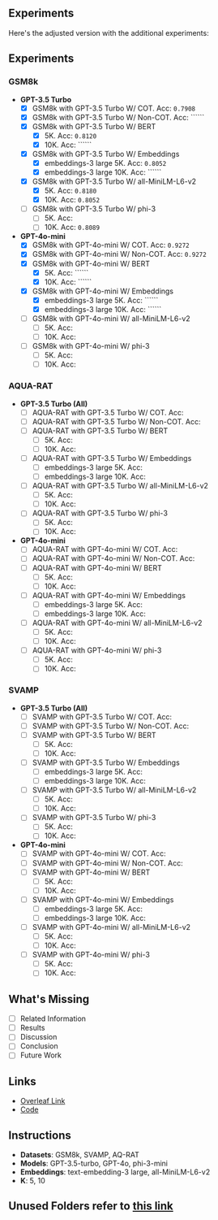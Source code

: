## Experiments

Here's the adjusted version with the additional experiments:

## Experiments

### GSM8k
- **GPT-3.5 Turbo**
  - [x] GSM8k with GPT-3.5 Turbo W/ COT. Acc: ```0.7908```
  - [x] GSM8k with GPT-3.5 Turbo W/ Non-COT. Acc: ``````
  - [x] GSM8k with GPT-3.5 Turbo W/ BERT
    - [x] 5K. Acc: ```0.8120```
    - [x] 10K. Acc: ``````
  - [x] GSM8k with GPT-3.5 Turbo W/ Embeddings
    - [x] embeddings-3 large 5K. Acc: ```0.8052```
    - [x] embeddings-3 large 10K. Acc: ``````
  - [x] GSM8k with GPT-3.5 Turbo W/ all-MiniLM-L6-v2
    - [x] 5K. Acc: ```0.8180```
    - [x] 10K. Acc: ```0.8052```
  - [ ] GSM8k with GPT-3.5 Turbo W/ phi-3
    - [ ] 5K. Acc: ``` ```
    - [ ] 10K. Acc: ```0.8089```

- **GPT-4o-mini**
  - [x] GSM8k with GPT-4o-mini W/ COT. Acc: ```0.9272```
  - [x] GSM8k with GPT-4o-mini W/ Non-COT. Acc: ```0.9272```
  - [x] GSM8k with GPT-4o-mini W/ BERT
    - [x] 5K. Acc: ``````
    - [x] 10K. Acc: ``````
  - [x] GSM8k with GPT-4o-mini W/ Embeddings
    - [x] embeddings-3 large 5K. Acc: ``````
    - [x] embeddings-3 large 10K. Acc: ``````
  - [ ] GSM8k with GPT-4o-mini W/ all-MiniLM-L6-v2
    - [ ] 5K. Acc: ``` ```
    - [ ] 10K. Acc: ``` ```
  - [ ] GSM8k with GPT-4o-mini W/ phi-3
    - [ ] 5K. Acc: ``` ```
    - [ ] 10K. Acc: ``` ```

### AQUA-RAT
- **GPT-3.5 Turbo (All)**
  - [ ] AQUA-RAT with GPT-3.5 Turbo W/ COT. Acc: ``` ```
  - [ ] AQUA-RAT with GPT-3.5 Turbo W/ Non-COT. Acc: ``` ```
  - [ ] AQUA-RAT with GPT-3.5 Turbo W/ BERT
    - [ ] 5K. Acc: ``` ```
    - [ ] 10K. Acc: ``` ```
  - [ ] AQUA-RAT with GPT-3.5 Turbo W/ Embeddings
    - [ ] embeddings-3 large 5K. Acc: ``` ```
    - [ ] embeddings-3 large 10K. Acc: ``` ```
  - [ ] AQUA-RAT with GPT-3.5 Turbo W/ all-MiniLM-L6-v2
    - [ ] 5K. Acc: ``` ```
    - [ ] 10K. Acc: ``` ```
  - [ ] AQUA-RAT with GPT-3.5 Turbo W/ phi-3
    - [ ] 5K. Acc: ``` ```
    - [ ] 10K. Acc: ``` ```

- **GPT-4o-mini**
  - [ ] AQUA-RAT with GPT-4o-mini W/ COT. Acc: ``` ```
  - [ ] AQUA-RAT with GPT-4o-mini W/ Non-COT. Acc: ``` ```
  - [ ] AQUA-RAT with GPT-4o-mini W/ BERT
    - [ ] 5K. Acc: ``` ```
    - [ ] 10K. Acc: ``` ```
  - [ ] AQUA-RAT with GPT-4o-mini W/ Embeddings
    - [ ] embeddings-3 large 5K. Acc: ``` ```
    - [ ] embeddings-3 large 10K. Acc: ``` ```
  - [ ] AQUA-RAT with GPT-4o-mini W/ all-MiniLM-L6-v2
    - [ ] 5K. Acc: ``` ```
    - [ ] 10K. Acc: ``` ```
  - [ ] AQUA-RAT with GPT-4o-mini W/ phi-3
    - [ ] 5K. Acc: ``` ```
    - [ ] 10K. Acc: ``` ```

### SVAMP
- **GPT-3.5 Turbo (All)**
  - [ ] SVAMP with GPT-3.5 Turbo W/ COT. Acc: ``` ```
  - [ ] SVAMP with GPT-3.5 Turbo W/ Non-COT. Acc: ``` ```
  - [ ] SVAMP with GPT-3.5 Turbo W/ BERT
    - [ ] 5K. Acc: ``` ```
    - [ ] 10K. Acc: ``` ```
  - [ ] SVAMP with GPT-3.5 Turbo W/ Embeddings
    - [ ] embeddings-3 large 5K. Acc: ``` ```
    - [ ] embeddings-3 large 10K. Acc: ``` ```
  - [ ] SVAMP with GPT-3.5 Turbo W/ all-MiniLM-L6-v2
    - [ ] 5K. Acc: ``` ```
    - [ ] 10K. Acc: ``` ```
  - [ ] SVAMP with GPT-3.5 Turbo W/ phi-3
    - [ ] 5K. Acc: ``` ```
    - [ ] 10K. Acc: ``` ```

- **GPT-4o-mini**
  - [ ] SVAMP with GPT-4o-mini W/ COT. Acc: ``` ```
  - [ ] SVAMP with GPT-4o-mini W/ Non-COT. Acc: ``` ```
  - [ ] SVAMP with GPT-4o-mini W/ BERT
    - [ ] 5K. Acc: ``` ```
    - [ ] 10K. Acc: ``` ```
  - [ ] SVAMP with GPT-4o-mini W/ Embeddings
    - [ ] embeddings-3 large 5K. Acc: ``` ```
    - [ ] embeddings-3 large 10K. Acc: ``` ```
  - [ ] SVAMP with GPT-4o-mini W/ all-MiniLM-L6-v2
    - [ ] 5K. Acc: ``` ```
    - [ ] 10K. Acc: ``` ```
  - [ ] SVAMP with GPT-4o-mini W/ phi-3
    - [ ] 5K. Acc: ``` ```
    - [ ] 10K. Acc: ``` ```

## What's Missing
- [ ] Related Information
- [ ] Results
- [ ] Discussion
- [ ] Conclusion
- [ ] Future Work

## Links
- [Overleaf Link](https://www.overleaf.com/project/6556c5d2c63beffb0d5ca1d8)  <!-- Replace with actual link -->
- [Code](https://colab.research.google.com/drive/1T1aH1maYGtT9ewOMmI50qxdpSv4ADFn-?usp=sharing)


## Instructions
- **Datasets**: GSM8k, SVAMP, AQ-RAT
- **Models**: GPT-3.5-turbo, GPT-4o, phi-3-mini
- **Embeddings**: text-embedding-3 large, all-MiniLM-L6-v2
- **K**: 5, 10

## Unused Folders refer to [this link](https://docs.google.com/document/d/1FmGi_OMaKwEh1aoDscGmYDxdoNNEXYw74-kwaMHUnqI/edit)
